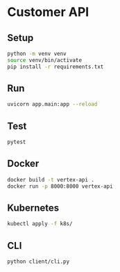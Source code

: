 # Customer API

## Setup
```bash
python -m venv venv
source venv/bin/activate
pip install -r requirements.txt
```

## Run
```bash
uvicorn app.main:app --reload
```

## Test
```bash
pytest
```

## Docker
```bash
docker build -t vertex-api .
docker run -p 8000:8000 vertex-api
```

## Kubernetes
```bash
kubectl apply -f k8s/
```

## CLI
```bash
python client/cli.py
```